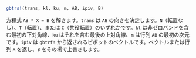```julia
gbtrs!(trans, kl, ku, m, AB, ipiv, B)
```

方程式 `AB * X = B` を解きます。`trans` は `AB` の向きを決定します。`N`（転置なし）、`T`（転置）、または `C`（共役転置）のいずれかです。`kl` は非ゼロバンドを含む最初の下対角線、`ku` はそれを含む最後の上対角線、`m` は行列 `AB` の最初の次元です。`ipiv` は `gbtrf!` から返されるピボットのベクトルです。ベクトルまたは行列 `X` を返し、`B` をその場で上書きします。
